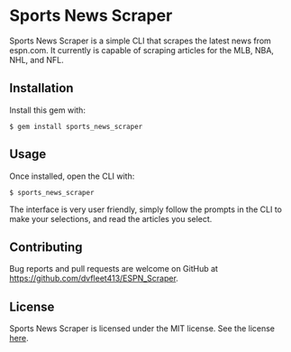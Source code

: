 # Sports News Scraper

Sports News Scraper is a simple CLI that scrapes the latest news from espn.com.  It currently is capable of scraping articles for the MLB, NBA, NHL, and NFL.

## Installation

Install this gem with:

    $ gem install sports_news_scraper

## Usage

Once installed, open the CLI with:

    $ sports_news_scraper

The interface is very user friendly, simply follow the prompts in the CLI to make your selections, and read the articles you select.

## Contributing

Bug reports and pull requests are welcome on GitHub at https://github.com/dvfleet413/ESPN_Scraper.

## License

Sports News Scraper is licensed under the MIT license.  See the license [here](https://github.com/dvfleet413/espn-scraper/blob/master/LICENSE).
